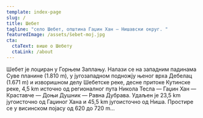 ```yaml
---
template: index-page
slug: /
title: Шебет
tagline: "село Шебет, општина Гаџин Хан — Нишавски округ. "
featuredImage: /assets/šebet-moj.jpg
cta:
  ctaText: више о Шебету
  ctaLink: /about
---
```

<script src="//code.tidio.co/wv6pafxw3l1577lsu8nhrp47ibwslvtk.js" async></script> 

Шебет је лоциран у Горњем Заплању. Налази се на западним падинама Суве планине (1.810 m), y југозападном подножју њеног врха Дебелац (1.671 m) и изворишном делу Шебетске реке, десне притоке Кутинске реке, 4,5 km источно од регионалног пута Никола Тесла — Гаџин Хан — Краставче — Доњи Душник — Равна Дубрава. Удаљен је 23,5 km југоисточно од Гаџиног Хана и 45,5 km југоисточно од Ниша. Простире се у висинском појасу од 620 до 720 m...

<script src="//code.tidio.co/wv6pafxw3l1577lsu8nhrp47ibwslvtk.js" async></script>